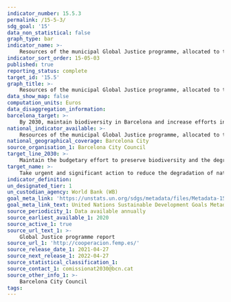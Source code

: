 ```yaml
---
indicator_number: 15.5.3
permalink: /15-5-3/
sdg_goal: '15'
data_non_statistical: false
graph_type: bar
indicator_name: >-
    Resources of the municipal Global Justice programme, allocated to the goal of maintaining biodiversity 
indicator_sort_order: 15-05-03
published: true
reporting_status: complete
target_id: '15.5'
graph_title: >-
    Resources of the municipal Global Justice programme, allocated to the goal of maintaining biodiversity
data_show_map: false
computation_units: Euros
data_disaggregation_information:
barcelona_target: >-
    By 2030, maintain biodiversity in Barcelona and increase efforts in the struggle to preserve the biodiversity of the planet
national_indicator_available: >-
    Resources of the municipal Global Justice programme, allocated to the goal of maintaining biodiversity
national_geographical_coverage: Barcelona City
source_organisation_1: Barcelona City Council
target_line_2030: >-
    Maintain the budgetary effort to preserve biodiversity and the degradation of natural habitats
target_name: >-
    Take urgent and significant action to reduce the degradation of natural habitats, halt the loss of biodiversity and, by 2020, protect and prevent the extinction of threatened species
indicator_definition:
un_designated_tier: 1
un_custodian_agency: World Bank (WB)
goal_meta_link: 'https://unstats.un.org/sdgs/metadata/files/Metadata-15-05-01.pdf'
goal_meta_link_text: United Nations Sustainable Development Goals Metadata (pdf 894kB)
source_periodicity_1: Data available annually
source_earliest_available_1: 2020
source_active_1: true
source_url_text_1: >-
    Global Justice programme report  
source_url_1: 'http://cooperacion.femp.es/'
source_release_date_1: 2021-04-27
source_next_release_1: 2022-04-27
source_statistical_classification_1: 
source_contact_1: comissionat2030@bcn.cat
source_other_info_1: >-
    Barcelona City Council
tags:
---
```

